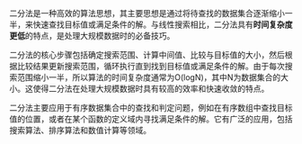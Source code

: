 二分法是一种高效的算法思想，其主要思想是通过将待查找的数据集合逐渐缩小一半，来快速查找目标值或满足条件的解。与线性搜索相比，二分法具有**时间复杂度更低**的特点，是处理大规模数据时的必备技巧。

二分法的核心步骤包括确定搜索范围、计算中间值、比较与目标值的大小，然后根据比较结果更新搜索范围，循环执行直到找到目标值或满足条件的解。由于每次搜索范围缩小一半，所以算法的时间复杂度通常为O(logN)，其中N为数据集合的大小。这使得二分法在处理大规模数据时具有较高的效率和快速收敛的特点。

二分法主要应用于有序数据集合中的查找和判定问题，例如在有序数组中查找目标值的位置，或者在某个函数的定义域内寻找满足条件的解。它有广泛的应用，包括搜索算法、排序算法和数值计算等领域。
